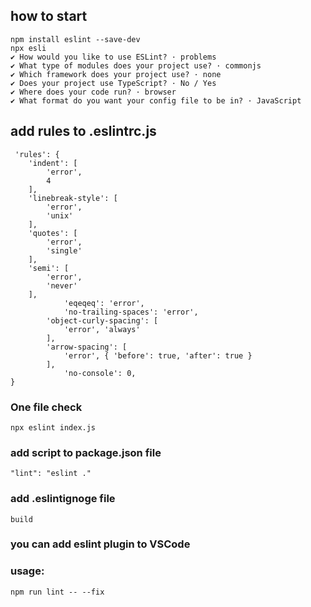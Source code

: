 ## how to start
	npm install eslint --save-dev
	npx esli
	✔ How would you like to use ESLint? · problems
	✔ What type of modules does your project use? · commonjs
	✔ Which framework does your project use? · none
	✔ Does your project use TypeScript? · No / Yes
	✔ Where does your code run? · browser
	✔ What format do you want your config file to be in? · JavaScript

## add rules to .eslintrc.js
	 'rules': {
        'indent': [
            'error',
            4
        ],
        'linebreak-style': [
            'error',
            'unix'
        ],
        'quotes': [
            'error',
            'single'
        ],
        'semi': [
            'error',
            'never'
        ],
				'eqeqeq': 'error',
				'no-trailing-spaces': 'error',
    		'object-curly-spacing': [
    		    'error', 'always'
    		],
    		'arrow-spacing': [
    		    'error', { 'before': true, 'after': true }
    		],
				'no-console': 0,
    }

### One file check
	npx eslint index.js

### add script to package.json file
	"lint": "eslint ."

### add .eslintignoge file
	build

### you can add eslint plugin to VSCode


### usage:
	npm run lint -- --fix